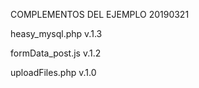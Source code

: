 COMPLEMENTOS DEL EJEMPLO 20190321

heasy_mysql.php v.1.3

formData_post.js v.1.2

uploadFiles.php v.1.0
